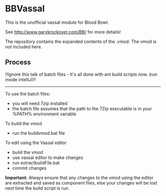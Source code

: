# BBVassal
This is the unofficial vassal module for Blood Bowl.

See http://www.garykrockover.com/BB/ for more details!

The repository contains the expanded contents of the .vmod. The vmod is not included here.

## Process
!!Ignore this talk of batch files - It's all done with ant build scripts now. (run inside intelliJ)!!

--------------------
To use the batch files:
- you will need 7zip installed
- the batch file assumes that the path to the 7Zip executable is in your %PATH% environment variable

To build the vmod
- run the buildvmod.bat file

To edit using the Vassal editor
- build the vmod
- use vassal editor to make changes
- run extractbuildFile.bat
- commit changes

**Important:** Always ensure that any changes to the vmod using the editor are extracted and saved as component files, else your changes will be lost next time the build script is run.
